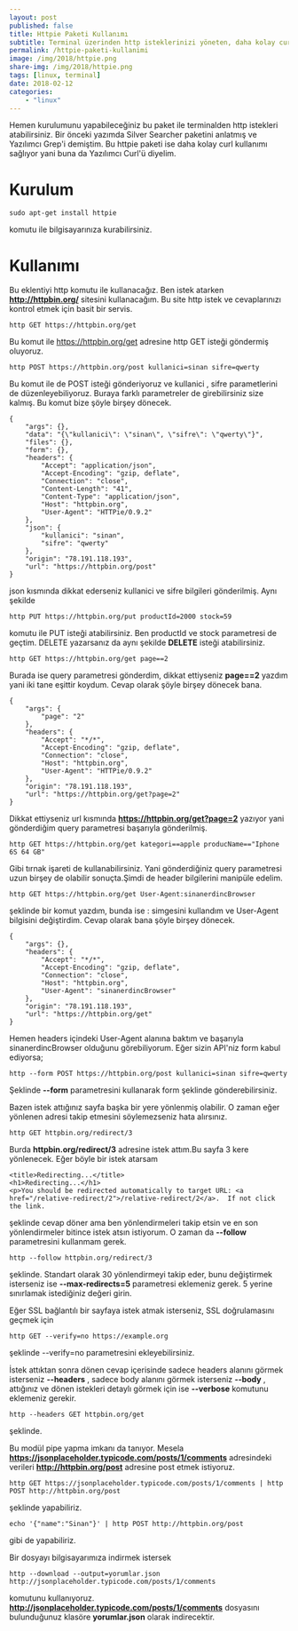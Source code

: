 ```yaml
---
layout: post
published: false
title: Httpie Paketi Kullanımı
subtitle: Terminal üzerinden http isteklerinizi yöneten, daha kolay curl kullanımı sağlayan bir paket.
permalink: /httpie-paketi-kullanimi
image: /img/2018/httpie.png
share-img: /img/2018/httpie.png
tags: [linux, terminal]
date: 2018-02-12
categories:
    - "linux"
---
```


Hemen kurulumunu yapabileceğiniz bu paket ile terminalden http istekleri atabilirsiniz. Bir önceki yazımda Silver Searcher paketini anlatmış ve Yazılımcı Grep'i demiştim. Bu httpie paketi ise daha kolay curl kullanımı sağlıyor yani buna da Yazılımcı Curl'ü diyelim.

# Kurulum

```
sudo apt-get install httpie
```

komutu ile bilgisayarınıza kurabilirsiniz.


# Kullanımı
Bu eklentiyi http komutu ile kullanacağız. Ben istek atarken **http://httpbin.org/** sitesini kullanacağım. Bu site http istek ve cevaplarınızı kontrol etmek için basit bir servis.

```
http GET https://httpbin.org/get
```
Bu komut ile https://httpbin.org/get adresine http GET isteği göndermiş oluyoruz.

```
http POST https://httpbin.org/post kullanici=sinan sifre=qwerty
```
Bu komut ile de POST isteği gönderiyoruz ve kullanici , sifre parametlerini de düzenleyebiliyoruz. Buraya farklı parametreler de girebilirsiniz size kalmış. Bu komut bize şöyle birşey dönecek.

```
{
    "args": {},
    "data": "{\"kullanici\": \"sinan\", \"sifre\": \"qwerty\"}",
    "files": {},
    "form": {},
    "headers": {
        "Accept": "application/json",
        "Accept-Encoding": "gzip, deflate",
        "Connection": "close",
        "Content-Length": "41",
        "Content-Type": "application/json",
        "Host": "httpbin.org",
        "User-Agent": "HTTPie/0.9.2"
    },
    "json": {
        "kullanici": "sinan",
        "sifre": "qwerty"
    },
    "origin": "78.191.118.193",
    "url": "https://httpbin.org/post"
}
```

json kısmında dikkat ederseniz kullanici ve sifre bilgileri gönderilmiş. Aynı şekilde

```
http PUT https://httpbin.org/put productId=2000 stock=59
```
komutu ile PUT isteği atabilirsiniz. Ben productId ve stock parametresi de geçtim. DELETE yazarsanız da aynı şekilde **DELETE** isteği atabilirsiniz.

```
http GET https://httpbin.org/get page==2
```
Burada ise query parametresi gönderdim, dikkat ettiyseniz **page==2** yazdım yani iki tane eşittir koydum. Cevap olarak şöyle birşey dönecek bana.

```
{
    "args": {
        "page": "2"
    },
    "headers": {
        "Accept": "*/*",
        "Accept-Encoding": "gzip, deflate",
        "Connection": "close",
        "Host": "httpbin.org",
        "User-Agent": "HTTPie/0.9.2"
    },
    "origin": "78.191.118.193",
    "url": "https://httpbin.org/get?page=2"
}
```
Dikkat ettiyseniz url kısmında **https://httpbin.org/get?page=2** yazıyor yani gönderdiğim query parametresi başarıyla gönderilmiş.

```
http GET https://httpbin.org/get kategori==apple producName=="Iphone 6S 64 GB"
```
Gibi tırnak işareti de kullanabilirsiniz. Yani gönderdiğiniz query parametresi uzun birşey de olabilir sonuçta.Şimdi de header bilgilerini manipüle edelim.

```
http GET https://httpbin.org/get User-Agent:sinanerdincBrowser
```
şeklinde bir komut yazdım, bunda ise : simgesini kullandım ve User-Agent bilgisini değiştirdim. Cevap olarak bana şöyle birşey dönecek.

```
{
    "args": {},
    "headers": {
        "Accept": "*/*",
        "Accept-Encoding": "gzip, deflate",
        "Connection": "close",
        "Host": "httpbin.org",
        "User-Agent": "sinanerdincBrowser"
    },
    "origin": "78.191.118.193",
    "url": "https://httpbin.org/get"
}
```
Hemen headers içindeki User-Agent alanına baktım ve başarıyla sinanerdincBrowser olduğunu görebiliyorum. Eğer sizin API'niz form kabul ediyorsa;

```
http --form POST https://httpbin.org/post kullanici=sinan sifre=qwerty
```
Şeklinde **--form** parametresini kullanarak form şeklinde gönderebilirsiniz.

Bazen istek attığınız sayfa başka bir yere yönlenmiş olabilir. O zaman eğer yönlenen adresi takip etmesini söylemezseniz hata alırsınız.

```
http GET httpbin.org/redirect/3
```
Burda **httpbin.org/redirect/3** adresine istek attım.Bu sayfa 3 kere yönlenecek. Eğer böyle bir istek atarsam

```
<title>Redirecting...</title>
<h1>Redirecting...</h1>
<p>You should be redirected automatically to target URL: <a href="/relative-redirect/2">/relative-redirect/2</a>.  If not click the link.
```

şeklinde cevap döner ama ben yönlendirmeleri takip etsin ve en son yönlendirmeler bitince istek atsın istiyorum. O zaman da **--follow** parametresini kullanmam gerek.

```
http --follow httpbin.org/redirect/3
```
şeklinde. Standart olarak 30 yönlendirmeyi takip eder, bunu değiştirmek isterseniz ise **--max-redirects=5** parametresi eklemeniz gerek. 5 yerine sınırlamak istediğiniz değeri girin.

Eğer SSL bağlantılı bir sayfaya istek atmak isterseniz, SSL doğrulamasını geçmek için

```
http GET --verify=no https://example.org
```
şeklinde --verify=no parametresini ekleyebilirsiniz.

İstek attıktan sonra dönen cevap içerisinde sadece headers alanını görmek isterseniz **--headers** , sadece body alanını görmek isterseniz **--body** , attığınız ve dönen istekleri detaylı görmek için ise **--verbose** komutunu eklemeniz gerekir.

```
http --headers GET httpbin.org/get
```
şeklinde.

Bu modül pipe yapma imkanı da tanıyor. Mesela **https://jsonplaceholder.typicode.com/posts/1/comments** adresindeki verileri **http://httpbin.org/post** adresine post etmek istiyoruz.

```
http GET https://jsonplaceholder.typicode.com/posts/1/comments | http POST http://httpbin.org/post
```
şeklinde yapabiliriz.

```
echo '{"name":"Sinan"}' | http POST http://httpbin.org/post
```
gibi de yapabiliriz.

Bir dosyayı bilgisayarımıza indirmek istersek

```
http --download --output=yorumlar.json http://jsonplaceholder.typicode.com/posts/1/comments
```
komutunu kullanıyoruz. **http://jsonplaceholder.typicode.com/posts/1/comments** dosyasını bulunduğunuz klasöre **yorumlar.json** olarak indirecektir.
